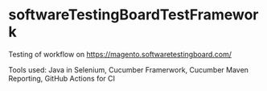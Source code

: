 # softwareTestingBoardTestFramework

Testing of workflow on https://magento.softwaretestingboard.com/

Tools used: Java in Selenium, Cucumber Framerwork, Cucumber Maven Reporting, GitHub Actions for CI
